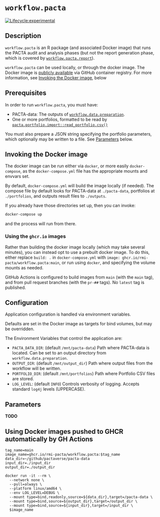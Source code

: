 # `workflow.pacta`

[![Lifecycle:experimental](https://img.shields.io/badge/lifecycle-experimental-orange.svg)](https://lifecycle.r-lib.org/articles/stages.html#experimental)

## Description

`workflow.pacta` is an R package (and associated Docker image) that runs the PACTA audit and analysis phases (but not the report generation phase, which is covered by [`workflow.pacta.report`](https://github.com/RMI-PACTA/workflow.pacta.report)).

`workflow.pacta` can be used locally, or through the docker image.
The Docker image is [publicly available](https://github.com/RMI-PACTA/workflow.pacta/pkgs/container/workflow.pacta) via GitHub container registry.
For more information, see [Invoking the Docker image](#invoking-the-docker-image), below

## Prerequisites

In order to run `workflow.pacta`, you must have:

* PACTA-data: The outputs of [`workflow.data.preparation`](https://github.com/RMI-PACTA/workflow.data.preparation).
* One or more portfolios, formatted to be read by [`pacta.portfolio.import::read_portfolio.csv()`](https://rmi-pacta.github.io/pacta.portfolio.import/reference/read_portfolio_csv.html)

You must also prepare a JSON string specifying the portfolio parameters, which optionally may be written to a file.
See [Parameters](#parameters) below.

## Invoking the Docker image

The docker image can be run either via `docker`, or more easily `docker-compose`, as the `docker-compose.yml` file has the appropriate mounts and envvars set.

By default, `docker-compose.yml` will build the image locally (if needed).
The compose file by default looks for PACTA-data at `./pacta-data`, portfolios at `./portfolios`, and outputs result files to `./outputs`.

If you already have those directories set up, then you can invoke:

```sh
docker-compose up
```

and the process will run from there.

### Using the `ghcr.io` images

Rather than building the docker image locally (which may take several minutes), you can instead opt to use a prebuilt docker image.
To do this, either replace `build: .` in `docker-compose.yml` with `image: ghcr.io/rmi-pacta/workflow.pacta:main`, or run using `docker`, and specifying the volume mounts as needed.

GitHub Actions is configured to build images from `main` (with the `main` tag), and from pull request branches (with the `pr-##` tags).
No `latest` tag is published.

## Configuration

Application configuration is handled via environment variables.

Defaults are set in the Docker image as targets for bind volumes, but may be overridden.

The Environment Variables that control the application are:

* `PACTA_DATA_DIR`: (default `/mnt/pacta-data`) Path where PACTA-data is located.
  Can be set to an output directory from `workflow.data.preparation`.
* `OUTPUT_DIR`: (default `/mnt/output_dir`) Path where output files from the workflow will be written.
* `PORTFOLIO_DIR`: (default `/mnt/portfolios`) Path where Portfolio CSV files are stored.
* `LOG_LEVEL`: (default `INFO`) Controls verbosity of logging. Accepts standard `log4j` levels (UPPERCASE).

## Parameters

**TODO**

## Using Docker images pushed to GHCR automatically by GH Actions

``` {.bash}
tag_name=main
image_name=ghcr.io/rmi-pacta/workflow.pacta:$tag_name
data_dir=~/github/pactaverse/pacta-data
input_dir=./input_dir
output_dir=./output_dir

docker run -it --rm \
  --network none \
  --pull=always \
  --platform linux/amd64 \
  --env LOG_LEVEL=DEBUG \
  --mount type=bind,readonly,source=${data_dir},target=/pacta-data \
  --mount type=bind,source=${output_dir},target=/output_dir \
  --mount type=bind,source=${input_dir},target=/input_dir \
  $image_name

```
